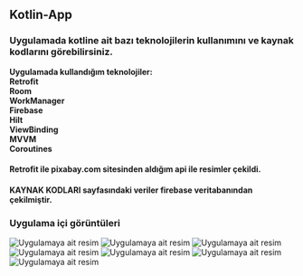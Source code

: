 ## Kotlin-App
### Uygulamada kotline ait bazı teknolojilerin kullanımını ve kaynak kodlarını görebilirsiniz.

**Uygulamada kullandığım teknolojiler: <br/>
Retrofit <br/>
Room <br/>
WorkManager <br/>
Firebase <br/>
Hilt <br/>
ViewBinding <br/>
MVVM <br/>
Coroutines**

#### Retrofit ile pixabay.com sitesinden aldığım api ile resimler çekildi.
#### KAYNAK KODLARI sayfasındaki veriler firebase veritabanından çekilmiştir.

### Uygulama içi görüntüleri

![Uygulamaya ait resim](https://github.com/Sedat-Uluisik/Kotlin-App/blob/main/KotlinApp/images/KotlinApp01.PNG)
![Uygulamaya ait resim](https://github.com/Sedat-Uluisik/Kotlin-App/blob/main/KotlinApp/images/KotlinApp02.PNG)
![Uygulamaya ait resim](https://github.com/Sedat-Uluisik/Kotlin-App/blob/main/KotlinApp/images/KotlinApp03.PNG)
![Uygulamaya ait resim](https://github.com/Sedat-Uluisik/Kotlin-App/blob/main/KotlinApp/images/KotlinApp04.PNG)
![Uygulamaya ait resim](https://github.com/Sedat-Uluisik/Kotlin-App/blob/main/KotlinApp/images/KotlinApp05.PNG)
![Uygulamaya ait resim](https://github.com/Sedat-Uluisik/Kotlin-App/blob/main/KotlinApp/images/KotlinApp06.PNG)
![Uygulamaya ait resim](https://github.com/Sedat-Uluisik/Kotlin-App/blob/main/KotlinApp/images/KotlinApp07.PNG)
